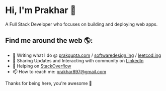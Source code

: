 # Hi, I'm Prakhar 👋 

A Full Stack Developer who focuses on building and deploying web apps.

## Find me around the web 🌎:

- 🌱 Writing what I do @ [prakgupta.com](https://www.prakgupta.com/) / [softwaredesign.ing](https://www.softwaredesign.ing/) / [leetcod.ing](https://www.leetcod.ing/)
- 🔭 Sharing Updates and Interacting with community on [LinkedIn](https://linkedin.com/in/prakhar897)
- 🤔 Helping on [StackOverflow](https://stackoverflow.com/users/7293918/p-gupta)
- 📫 How to reach me: prakhar897@gmail.com

Thanks for being here, you're awesome 🙌
